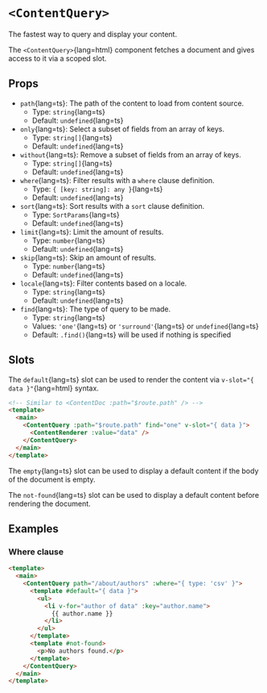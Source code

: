 # `<ContentQuery>`

The fastest way to query and display your content.

The `<ContentQuery>`{lang=html} component fetches a document and gives access to it via a scoped slot.

## Props

- `path`{lang=ts}: The path of the content to load from content source.
  - Type: `string`{lang=ts}
  - Default: `undefined`{lang=ts}
- `only`{lang=ts}: Select a subset of fields from an array of keys.
  - Type: `string[]`{lang=ts}
  - Default: `undefined`{lang=ts}
- `without`{lang=ts}: Remove a subset of fields from an array of keys.
  - Type: `string[]`{lang=ts}
  - Default: `undefined`{lang=ts}
- `where`{lang=ts}: Filter results with a `where` clause definition.
  - Type: `{ [key: string]: any }`{lang=ts}
  - Default: `undefined`{lang=ts}
- `sort`{lang=ts}: Sort results with a `sort` clause definition.
  - Type: `SortParams`{lang=ts}
  - Default: `undefined`{lang=ts}
- `limit`{lang=ts}: Limit the amount of results.
  - Type: `number`{lang=ts}
  - Default: `undefined`{lang=ts}
- `skip`{lang=ts}: Skip an amount of results.
  - Type: `number`{lang=ts}
  - Default: `undefined`{lang=ts}
- `locale`{lang=ts}: Filter contents based on a locale.
  - Type: `string`{lang=ts}
  - Default: `undefined`{lang=ts}
- `find`{lang=ts}: The type of query to be made.
  - Type: `string`{lang=ts}
  - Values: `'one'`{lang=ts} or `'surround'`{lang=ts} or `undefined`{lang=ts}
  - Default: `.find()`{lang=ts} will be used if nothing is specified

## Slots

The `default`{lang=ts} slot can be used to render the content via `v-slot="{ data }"`{lang=html} syntax.

```html [pages/[...slug\\].vue]
<!-- Similar to <ContentDoc :path="$route.path" /> -->
<template>
  <main>
    <ContentQuery :path="$route.path" find="one" v-slot="{ data }">
      <ContentRenderer :value="data" />
    </ContentQuery>
  </main>
</template>
```


The `empty`{lang=ts} slot can be used to display a default content if the body of the document is empty.

The `not-found`{lang=ts} slot can be used to display a default content before rendering the document.

## Examples

### Where clause

```html [pages/about.vue]
<template>
  <main>
    <ContentQuery path="/about/authors" :where="{ type: 'csv' }">
      <template #default="{ data }">
        <ul>
          <li v-for="author of data" :key="author.name">
            {{ author.name }}
          </li>
        </ul>
      </template>
      <template #not-found>
        <p>No authors found.</p>
      </template>
    </ContentQuery>
  </main>
</template>
```
